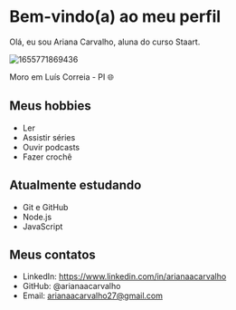# Bem-vindo(a) ao meu perfil

Olá, eu sou Ariana Carvalho, aluna do curso Staart.

![1655771869436](https://user-images.githubusercontent.com/107724622/174900029-a46cdc78-8225-4d44-a499-09a81b23ebae.png)

Moro em Luís Correia - PI 🌐

## Meus hobbies

- Ler
- Assistir séries
- Ouvir podcasts
- Fazer crochê

## Atualmente estudando 

- Git e GitHub 
- Node.js 
- JavaScript


## Meus contatos

- LinkedIn: https://www.linkedin.com/in/arianaacarvalho
- GitHub: @arianaacarvalho
- Email: arianaacarvalho27@gmail.com
